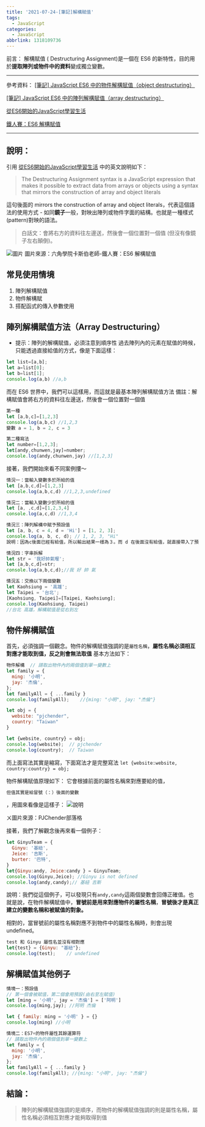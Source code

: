 ```yaml
---
title: '2021-07-24-[筆記]解構賦值'
tags:
  - JavaScript
categories:
  - JavaScript
abbrlink: 1318109736
---
```

前言：
解構賦值 ( Destructuring Assignment)是一個在 ES6 的新特性，目的用於**提取陣列或物件中的資料**變成獨立變數。

<!-- more -->
---
參考資料：
[[筆記] JavaScript ES6 中的物件解構賦值（object destructuring）](https://pjchender.blogspot.com/2017/01/es6-object-destructuring.html)

[[筆記] JavaScript ES6 中的陣列解構賦值（array destructuring）](https://pjchender.blogspot.com/2017/01/es6-array-destructuring.html)

[從ES6開始的JavaScript學習生活](https://eyesofkids.gitbooks.io/javascript-start-from-es6/content/intro.html)

[鐵人賽：ES6 解構賦值](https://wcc723.github.io/javascript/2017/12/25/javascript-destructuring/)

---

## 說明：
引用 [從ES6開始的JavaScript學習生活](https://eyesofkids.gitbooks.io/javascript-start-from-es6/content/intro.html) 中的英文說明如下：

> The Destructuring Assignment syntax is a JavaScript expression that makes it possible to extract data from arrays or objects using a syntax that mirrors the construction of array and object literals

這句後面的 mirrors the construction of array and object literals，代表這個語法的使用方式 - 如同**鏡子**一般，對映出陣列或物件字面的結構。也就是一種樣式(pattern)對映的語法。

> 白話文：會將右方的資料往左邊送，然後會一個位置對一個值 (但沒有像鏡子左右顛倒)。

![圖片](https://i.imgur.com/fUA7hKM.png)
圖片來源：六角學院卡斯伯老師-鐵人賽：ES6 解構賦值

## 常見使用情境
1. 陣列解構賦值
2. 物件解構賦
3. 搭配函式的傳入參數使用

## 陣列解構賦值方法（Array Destructuring）
- 提示：陣列的解構賦值，必須注意到順序性
過去陣列內的元素在賦值的時候，只能透過直接給值的方式，像是下面這樣：

```jsx
let list=[a,b];
let a=list[0];
let b=list[1];
console.log(a,b) //a,b

```

而在 ES6 世界中，我們可以這樣用，而這就是最基本陣列解構賦值方法
備註：解構賦值會將右方的資料往左邊送，然後會一個位置對一個值

```jsx
第一種
let [a,b,c]=[1,2,3]
console.log(a,b,c) //1,2,3
變數 a = 1, b = 2, c = 3

第二種寫法
let number=[1,2,3];
let[andy,chunwen,jay]=number;
console.log(andy,chunwen,jay) //[1,2,3]

```

接著，我們開始來看不同案例摟～

```jsx
情況一：當輸入變數多於所給的值
let [a,b,c,d]=[1,2,3]
console.log(a,b,c,d) //1,2,3,undefined

情況二：當輸入變數少於所給的值
let [a, ,c,d]=[1,2,3,4]
console.log(a,c,d) //1,3,4

情況三：陣列解構中賦予預設值
let [a, b, c = 4, d = 'Hi'] = [1, 2, 3];
console.log(a, b, c, d); // 1, 2, 3, "Hi"
說明：因為c後面已經有給值，所以輸出結果一樣為３。而 d 在後面沒有給值，就直接帶入了預設值，得到 “Hi"。

情況四：字串拆解
let str = '我好帥氣喔';
let [a,b,c,d]=str;
console.log(a,b,c,d);//我 好 帥 氣 

情況五：交換以下兩個變數
let Kaohsiung = '高雄';
let Taipei = '台北';
[Kaohsiung, Taipei]=[Taipei, Kaohsiung];
console.log(Kaohsiung, Taipei) 
//台北 高雄，解構賦值是從右到左

```

## 物件解構賦值

首先，必須強調一個觀念。物件的解構賦值強調的是`屬性名稱`，**屬性名稱必須相互對應才能取到值，反之則會無法取值**
基本方法如下：

```jsx
物件解構  // 請取出物件內的兩個值到單一變數上
let family = {
  ming: '小明',
  jay: '杰倫',
};
let familyAll = { ...family }
console.log(familyAll);    //{ming: "小明", jay: "杰倫"}

let obj = {
  website: "pjchender",
  country: "Taiwan"
}

let {website, country} = obj;
console.log(website);  // pjchender
console.log(country);  // Taiwan

```

而上面寫法其實是縮寫，下面寫法才是完整寫法
`let {website:website, country:country} = obj;`

物件解構賦值原理如下：
它會根據前面的屬性名稱來對應要給的值，

```jsx
但值其實是給冒號（：）後面的變數
```

，用圖來看像是這樣子：
![說明](https://i.imgur.com/YVvJJHJ.png)

ㄨ圖片來源：PJChender部落格

接著，我們了解觀念後再來看一個例子：

```jsx
let GinyuTeam = {
  Ginyu: '基紐',
  Jeice: '吉斯',
  burter: '巴特',
}
let{Ginyu:andy, Jeice:candy } = GinyuTeam;
console.log(Ginyu,Jeice); //Ginyu is not defined
console.log(andy,candy);// 基紐 吉斯

```

說明：我們從這個例子，可以發現只有`andy,candy`這兩個變數會回傳正確值。也就是說，在物件解構賦值中，**冒號前是用來對應物件的屬性名稱**，**冒號後才是真正建立的變數名稱和被賦值的對象。**

相對的，當冒號前的屬性名稱對應不到物件中的屬性名稱時，則會出現 undefined。

```jsx
test 和 Ginyu 屬性名並沒有相對應
let{test} = {Ginyu: "基紐"};
console.log(test);    // undefined

```

## 解構賦值其他例子

```jsx
情境一：預設值
// 第一個會被賦值，第二個會用預設(由右至左賦值)
let [ming = '小明', jay = '杰倫'] = ['阿明'] 
console.log(ming,jay); //阿明 杰倫

let { family: ming = '小明' } = {}
console.log(ming) //小明

情境二：ES7+的物件屬性其餘運算符
// 請取出物件內的兩個值到單一變數上
let family = {
  ming: '小明',
  jay: '杰倫',
};
let familyAll = { ...family }
console.log(familyAll); //{ming: "小明", jay: "杰倫"}

```

## 結論：

> 陣列的解構賦值強調的是順序，而物件的解構賦值強調的則是屬性名稱，屬性名稱必須相互對應才能夠取得到值

